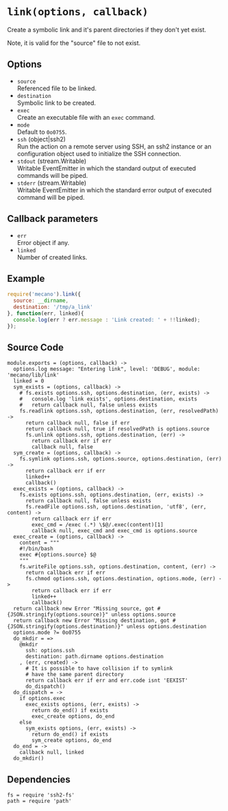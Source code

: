 
# `link(options, callback)`

Create a symbolic link and it's parent directories if they don't yet
exist.

Note, it is valid for the "source" file to not exist.

## Options

*   `source`   
    Referenced file to be linked.   
*   `destination`   
    Symbolic link to be created.   
*   `exec`   
    Create an executable file with an `exec` command.   
*   `mode`   
    Default to `0o0755`.   
*   `ssh` (object|ssh2)   
    Run the action on a remote server using SSH, an ssh2 instance or an
    configuration object used to initialize the SSH connection.   
*   `stdout` (stream.Writable)   
    Writable EventEmitter in which the standard output of executed commands will
    be piped.   
*   `stderr` (stream.Writable)   
    Writable EventEmitter in which the standard error output of executed command
    will be piped.   

## Callback parameters

*   `err`   
    Error object if any.   
*   `linked`   
    Number of created links.   

## Example

```js
require('mecano').link({
  source: __dirname,
  destination: '/tmp/a_link'
}, function(err, linked){
  console.log(err ? err.message : 'Link created: ' + !!linked);
});
```

## Source Code

    module.exports = (options, callback) ->
      options.log message: "Entering link", level: 'DEBUG', module: 'mecano/lib/link'
      linked = 0
      sym_exists = (options, callback) ->
        # fs.exists options.ssh, options.destination, (err, exists) ->
        #   console.log 'link exists', options.destination, exists
        #   return callback null, false unless exists
        fs.readlink options.ssh, options.destination, (err, resolvedPath) ->
          return callback null, false if err
          return callback null, true if resolvedPath is options.source
          fs.unlink options.ssh, options.destination, (err) ->
            return callback err if err
            callback null, false
      sym_create = (options, callback) ->
        fs.symlink options.ssh, options.source, options.destination, (err) ->
          return callback err if err
          linked++
          callback()
      exec_exists = (options, callback) ->
        fs.exists options.ssh, options.destination, (err, exists) ->
          return callback null, false unless exists
          fs.readFile options.ssh, options.destination, 'utf8', (err, content) ->
            return callback err if err
            exec_cmd = /exec (.*) \$@/.exec(content)[1]
            callback null, exec_cmd and exec_cmd is options.source
      exec_create = (options, callback) ->
        content = """
        #!/bin/bash
        exec #{options.source} $@
        """
        fs.writeFile options.ssh, options.destination, content, (err) ->
          return callback err if err
          fs.chmod options.ssh, options.destination, options.mode, (err) ->
            return callback err if err
            linked++
            callback()
      return callback new Error "Missing source, got #{JSON.stringify(options.source)}" unless options.source
      return callback new Error "Missing destination, got #{JSON.stringify(options.destination)}" unless options.destination
      options.mode ?= 0o0755
      do_mkdir = =>
        @mkdir
          ssh: options.ssh
          destination: path.dirname options.destination
        , (err, created) ->
          # It is possible to have collision if to symlink
          # have the same parent directory
          return callback err if err and err.code isnt 'EEXIST'
          do_dispatch()
      do_dispatch = ->
        if options.exec
          exec_exists options, (err, exists) ->
            return do_end() if exists
            exec_create options, do_end
        else
          sym_exists options, (err, exists) ->
            return do_end() if exists
            sym_create options, do_end
      do_end = ->
        callback null, linked
      do_mkdir()

## Dependencies

    fs = require 'ssh2-fs'
    path = require 'path'
